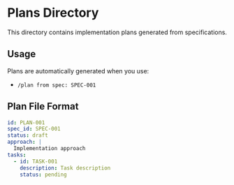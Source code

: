 # Plans Directory

This directory contains implementation plans generated from specifications.

## Usage

Plans are automatically generated when you use:
- `/plan from spec: SPEC-001`

## Plan File Format

```yaml
id: PLAN-001
spec_id: SPEC-001
status: draft
approach: |
  Implementation approach
tasks:
  - id: TASK-001
    description: Task description
    status: pending
```
